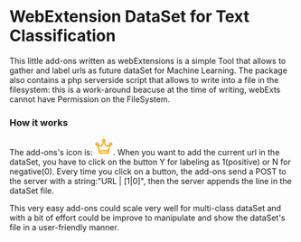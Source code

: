# WebExtension DataSet for Text Classification
This little add-ons written as webExtensions is a simple Tool that allows to gather and label urls as future dataSet for Machine Learning.
The package also contains a php serverside script that allows to write into a file in the filesystem: this is a work-around beacuse at the time of writing, webExts cannot have Permission on the FileSystem.
### How it works
The add-ons's icon is: ![crown](icons/crown.png). 
When you want to add the current url in the dataSet, you have to click on the button Y for labeling as 1(positive) or N for negative(0).
Every time you click on a button, the add-ons send a POST to the server with a string:"URL | [1|0]", then the server appends the line in the dataSet file.

This very easy add-ons could scale very well for multi-class dataSet and with a bit of effort could be improve to manipulate and show the dataSet's file in a user-friendly manner.